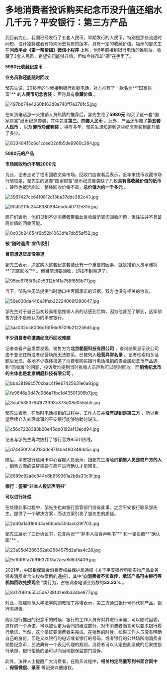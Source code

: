 # 多地消费者投诉购买纪念币没升值还缩水几千元？平安银行：第三方产品

到目前为止，我国已经发行了五套人民币。早期发行的人民币，特别是那些流通时间短、设计独特或者有特殊历史背景的版本，具有一定的收藏价值。福州的邹先生在**问政平台《第一帮帮团》微信小程序**
上称，他6年前接到银行电话的推销后，收藏了3套人民币，希望它们能够升值，但如今钱币却“砸”在手里了。

**5980元收藏纪念币**

**业务员称还能随时回收**

邹先生说，2018年的时候接到银行推销电话，对方推荐了一款名为**“国家财富”** 的**人民币纪念套装** ，声称具有**收藏价值** 。

![497bb74e4260b163d8a740ff7e278fc5.jpg](https://raw.githubusercontent.com/qqhsx/qqnews_image/main/2024/03/24/多地消费者投诉购买纪念币没升值还缩水几千元？平安银行：第三方产品/497bb74e4260b163d8a740ff7e278fc5.jpg)

在听到电话那一头推销人员热情的推荐后，邹先生花了**5980元** 购买了这一套“国家财富”纸币纪念套装，其中包含**第三、四套人民币**
。此外，产品还附赠了**第五套人民币** ，以及**硬币珍藏套装** 。持有多年，邹先生想知道到这些纪念套装到底升值了多少。

![83348415c6d1ccee02dfb5de9960c284.jpg](https://raw.githubusercontent.com/qqhsx/qqnews_image/main/2024/03/24/多地消费者投诉购买纪念币没升值还缩水几千元？平安银行：第三方产品/83348415c6d1ccee02dfb5de9960c284.jpg)

**5980元的产品**

**市场回收均价不到2000元**

为此，记者走访了钱币回收交易市场。回收门店查看后表示，近年来钱币收藏市场行情较差，邹先生的这套“国家财富”纸币纪念套装缺了几枚**具有高收藏价值的纸币**
，硬币也被洗刷过，整体回收价格不高，**总价值大约一千多元** 。

![3967427cc64f9812c13ba37dde382c43.jpg](https://raw.githubusercontent.com/qqhsx/qqnews_image/main/2024/03/24/多地消费者投诉购买纪念币没升值还缩水几千元？平安银行：第三方产品/3967427cc64f9812c13ba37dde382c43.jpg)

![90d521ffc2448380394ebdc40712e31e.jpg](https://raw.githubusercontent.com/qqhsx/qqnews_image/main/2024/03/24/多地消费者投诉购买纪念币没升值还缩水几千元？平安银行：第三方产品/90d521ffc2448380394ebdc40712e31e.jpg)

商户们表示，他们见到不少消费者带着此类收藏册咨询回收问题，但往往并不具备高价值的回收可能。

![0c03b24654f6b52b1063dfe7db55af52.jpg](https://raw.githubusercontent.com/qqhsx/qqnews_image/main/2024/03/24/多地消费者投诉购买纪念币没升值还缩水几千元？平安银行：第三方产品/0c03b24654f6b52b1063dfe7db55af52.jpg)

**被“随时退货”宣传吸引**

**目前想退货却没渠道**

邹先生表示，决定购入这套纪念套装还有一个重要的因素，就是推销人员承诺将**“兜底回收”** 。但目前想要回收，却找不到渠道了。

![95bc6785f6a0c5312bf41a758f658b77.jpg](https://raw.githubusercontent.com/qqhsx/qqnews_image/main/2024/03/24/多地消费者投诉购买纪念币没升值还缩水几千元？平安银行：第三方产品/95bc6785f6a0c5312bf41a758f658b77.jpg)

当下，邹先生无法提供当时他口中客服承诺的证据，双方也没有相关的协议。

![56e020da446a3ffeb32224069f290647.jpg](https://raw.githubusercontent.com/qqhsx/qqnews_image/main/2024/03/24/多地消费者投诉购买纪念币没升值还缩水几千元？平安银行：第三方产品/56e020da446a3ffeb32224069f290647.jpg)

邹先生对于自己当初轻易相信推销人员的话感到后悔，因为他甚至了解到，这家销售方还不是他认为的平安银行。

![3aa032dc8006d16f56d9709b212256d5.jpg](https://raw.githubusercontent.com/qqhsx/qqnews_image/main/2024/03/24/多地消费者投诉购买纪念币没升值还缩水几千元？平安银行：第三方产品/3aa032dc8006d16f56d9709b212256d5.jpg)

**不少消费者称遭遇纪念币回收难题**

记者查看产品发票发现，销售方为**北京朝庭科技有限公司** ，查询结果显示该公司由于登记住所或者经营场所无法联系，已被列入**经营异常名录**
。记者检索相关话题后发现，各地不少媒体报道了消费者购买银行电话推销的贵金属纪念币产品遇到“回收难”的问题，投诉者均提到当时推销人员声称可以随时回收，而**销售纪念币的主体也是北京朝庭科技有限公司**
。

![bba38199c570cbac4f9e67425631e6a8.jpg](https://raw.githubusercontent.com/qqhsx/qqnews_image/main/2024/03/24/多地消费者投诉购买纪念币没升值还缩水几千元？平安银行：第三方产品/bba38199c570cbac4f9e67425631e6a8.jpg)

![fe9646a0d47d986a7fbc1d43501396b7.jpg](https://raw.githubusercontent.com/qqhsx/qqnews_image/main/2024/03/24/多地消费者投诉购买纪念币没升值还缩水几千元？平安银行：第三方产品/fe9646a0d47d986a7fbc1d43501396b7.jpg)

![3da053537941f73393c373d08d055bb5.jpg](https://raw.githubusercontent.com/qqhsx/qqnews_image/main/2024/03/24/多地消费者投诉购买纪念币没升值还缩水几千元？平安银行：第三方产品/3da053537941f73393c373d08d055bb5.jpg)

邹先生表示，在当时电话推销的过程中，工作人员并**没有提到是第三方** ，所以希望后续介入处理此事的平安银行能够协助讨说法。

![c56c7228388b20e45dd0192af13ecd94.jpg](https://raw.githubusercontent.com/qqhsx/qqnews_image/main/2024/03/24/多地消费者投诉购买纪念币没升值还缩水几千元？平安银行：第三方产品/c56c7228388b20e45dd0192af13ecd94.jpg)

记者与邹先生再次拨打了银行官方95511热线。

![d74450f2c4213ddc97f4be490348dd5a.jpg](https://raw.githubusercontent.com/qqhsx/qqnews_image/main/2024/03/24/多地消费者投诉购买纪念币没升值还缩水几千元？平安银行：第三方产品/d74450f2c4213ddc97f4be490348dd5a.jpg)

随后，平安银行信用卡中心客服人员表示，跟邹先生接触的**销售人员是商户方的人** ，销售方面的说辞需要与商户进行确认才能回复。

![8689c92a8c844c6b959361a2b8a33c3f.jpg](https://raw.githubusercontent.com/qqhsx/qqnews_image/main/2024/03/24/多地消费者投诉购买纪念币没升值还缩水几千元？平安银行：第三方产品/8689c92a8c844c6b959361a2b8a33c3f.jpg)

**银行：签署“非本人投诉声明书”**

**可以进行补偿**

在处理此事过程中，邹先生也向银行监管部门投诉此事。之后平安银行联系邹先生，提供了一个解决方案，而该方案引发了邹先生的质疑。

![2d40a1ad18944ae0bbdc50dacb29f703.jpg](https://raw.githubusercontent.com/qqhsx/qqnews_image/main/2024/03/24/多地消费者投诉购买纪念币没升值还缩水几千元？平安银行：第三方产品/2d40a1ad18944ae0bbdc50dacb29f703.jpg)

邹先生展示了三份协议书，包含两张**“非本人投诉声明书”** 和一张协商**“确认函”** 。

![23a95d4266362ab2684975d2afaa4c28.jpg](https://raw.githubusercontent.com/qqhsx/qqnews_image/main/2024/03/24/多地消费者投诉购买纪念币没升值还缩水几千元？平安银行：第三方产品/23a95d4266362ab2684975d2afaa4c28.jpg)

![9c1fdf6fa7b916370f3a2aea8d8d3409.jpg](https://raw.githubusercontent.com/qqhsx/qqnews_image/main/2024/03/24/多地消费者投诉购买纪念币没升值还缩水几千元？平安银行：第三方产品/9c1fdf6fa7b916370f3a2aea8d8d3409.jpg)

2021年，中国银保监会消费者权益保护局通报《关于平安银行电销实物产品业务侵害消费者合法权益案例的通报》，其中“**向消费者不实宣传，承诺产品可由银行等机构回收兑换现金**
”类行为，占被调查电销业务数的**33.33%** 。

![8312f801655c5de738f32e8bd3dbe877.jpg](https://raw.githubusercontent.com/qqhsx/qqnews_image/main/2024/03/24/多地消费者投诉购买纪念币没升值还缩水几千元？平安银行：第三方产品/8312f801655c5de738f32e8bd3dbe877.jpg)

对此，福建师范大学法学院副教授丁兆增表示，第三方通过银行号码代销产品，银行需担责。

购买银行推出的纪念币的时候，银行的工作人员有对其进行承诺，可以随时回收，这样的一个承诺，可以被认定为合同的组成部分，对于消费者而言可以要求银行履行承诺，当然，这个举证要消费者来完成。在销售的时候，如果工作人员没有明确自己的身份，但是又以银行的电话或者银行的号码，或者银行的公共场所向消费者销售纪念币，民法典有一个表见代理的规则，消费者可以认定由此造成的后果由银行承担，银行拒绝的话可以向当地银保监部门投诉。

此外，法律人士提醒广大消费者，在购买过程中，**相关约定尽量写到书面合同中** ，**保留微信、录音** 等记录以便维权。


